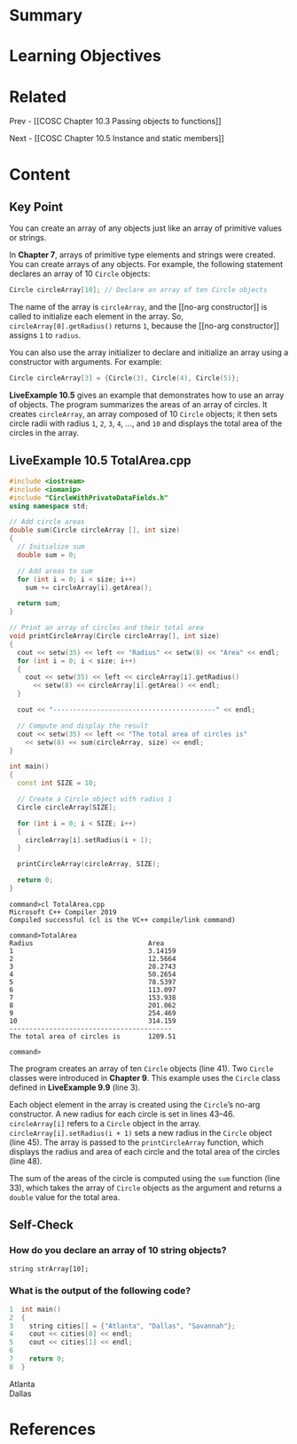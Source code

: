 # Summary

# Learning Objectives

# Related
Prev - [[COSC Chapter 10.3 Passing objects to functions]]

Next - [[COSC Chapter 10.5 Instance and static members]]
# Content
## Key Point
You can create an array of any objects just like an array of primitive values or strings.

In **Chapter 7**, arrays of primitive type elements and strings were created. You can create arrays of any objects. For example, the following statement declares an array of 10 `Circle` objects:
```cpp
Circle circleArray[10]; // Declare an array of ten Circle objects 
```

The name of the array is `circleArray`, and the [[no-arg constructor]] is called to initialize each element in the array. So, `circleArray[0].getRadius()` returns `1`, because the [[no-arg constructor]] assigns `1` to `radius`.

You can also use the array initializer to declare and initialize an array using a constructor with arguments. For example:
```cpp
Circle circleArray[3] = {Circle(3), Circle(4), Circle(5)}; 
```

**LiveExample 10.5** gives an example that demonstrates how to use an array of objects. The program summarizes the areas of an array of circles. It creates `circleArray`, an array composed of 10 `Circle` objects; it then sets circle radii with radius `1`, `2`, `3`, `4`, ..., and `10` and displays the total area of the circles in the array.

## **LiveExample 10.5 TotalArea.cpp**
```cpp
#include <iostream>
#include <iomanip>
#include "CircleWithPrivateDataFields.h"
using namespace std;

// Add circle areas
double sum(Circle circleArray [], int size)
{
  // Initialize sum
  double sum = 0;

  // Add areas to sum
  for (int i = 0; i < size; i++)
    sum += circleArray[i].getArea();

  return sum;
}

// Print an array of circles and their total area
void printCircleArray(Circle circleArray[], int size)
{
  cout << setw(35) << left << "Radius" << setw(8) << "Area" << endl;
  for (int i = 0; i < size; i++)
  {
    cout << setw(35) << left << circleArray[i].getRadius() 
      << setw(8) << circleArray[i].getArea() << endl;
  }

  cout << "-----------------------------------------" << endl;

  // Compute and display the result
  cout << setw(35) << left << "The total area of circles is" 
    << setw(8) << sum(circleArray, size) << endl;
}

int main()
{
  const int SIZE = 10;

  // Create a Circle object with radius 1
  Circle circleArray[SIZE];

  for (int i = 0; i < SIZE; i++)
  {
    circleArray[i].setRadius(i + 1);
  }

  printCircleArray(circleArray, SIZE);

  return 0;
}
```
```
command>cl TotalArea.cpp
Microsoft C++ Compiler 2019 
Compiled successful (cl is the VC++ compile/link command)

command>TotalArea 
Radius                             Area    
1                                  3.14159 
2                                  12.5664 
3                                  28.2743 
4                                  50.2654 
5                                  78.5397 
6                                  113.097 
7                                  153.938 
8                                  201.062 
9                                  254.469 
10                                 314.159 
-----------------------------------------
The total area of circles is       1209.51 

command>
```
The program creates an array of ten `Circle` objects (line 41). Two `Circle` classes were introduced in **Chapter 9**. This example uses the `Circle` class defined in **LiveExample 9.9** (line 3).

Each object element in the array is created using the `Circle`’s no-arg constructor. A new radius for each circle is set in lines 43–46. `circleArray[i]` refers to a `Circle` object in the array. `circleArray[i].setRadius(i + 1)` sets a new radius in the `Circle` object (line 45). The array is passed to the `printCircleArray` function, which displays the radius and area of each circle and the total area of the circles (line 48).

The sum of the areas of the circle is computed using the `sum` function (line 33), which takes the array of `Circle` objects as the argument and returns a `double` value for the total area.

## Self-Check
### How do you declare an array of 10 string objects?
`string strArray[10];`
### What is the output of the following code?
```cpp
1  int main()
2  {
3    string cities[] = {"Atlanta", "Dallas", "Savannah"};
4    cout << cities[0] << endl;
5    cout << cities[1] << endl;
6
7    return 0;
8  }
```
Atlanta  
Dallas
# References

